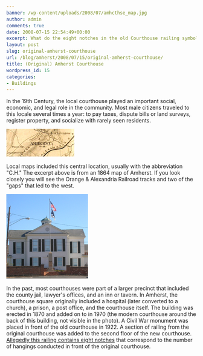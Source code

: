 ```yaml
---
banner: /wp-content/uploads/2008/07/amhcthse_map.jpg
author: admin
comments: true
date: 2008-07-15 22:54:49+00:00
excerpt: What do the eight notches in the old Courthouse railing symbolize....
layout: post
slug: original-amherst-courthouse
url: /blog/amherst/2008/07/15/original-amherst-courthouse/
title: (Original) Amherst Courthouse
wordpress_id: 15
categories:
- Buildings
---
```


In the 19th Century, the local courthouse played an important social, economic, and legal role in the community. Most male citizens traveled to this locale several times a year: to pay taxes, dispute bills or land surveys, register property, and socialize with rarely seen residents.

![1864 Map of Amherst County (Source: Library of Congress)](/wp-content/uploads/2008/07/amhcthse_map.jpg)

Local maps included this central location, usually with the abbreviation "C.H." The excerpt above is from an 1864 map of Amherst. If you look closely you will see the Orange & Alexandria Railroad tracks and two of the "gaps" that led to the west. 

![The Courthouse (in 2007)](/wp-content/uploads/2008/07/amhcthse.jpg)

In the past, most courthouses were part of a larger precinct that included the county jail,  lawyer's offices, and an inn or tavern. In Amherst, the courthouse square originally included a hospital (later converted to a church), a prison, a post office, and the courthouse itself. The building was erected in 1870 and added on to in 1970 (the modern courthouse around the back of this building, not visible in the photo). A Civil War monument was placed in front of the old courthouse in 1922. A section of railing from the original courthouse was added to the second floor of the new courthouse. [Allegedly this railing contains eight notches](http://www.virginiacourthouses.com/Amherst/Amherst.htm) that correspond to the number of hangings conducted in front of the original courthouse.
